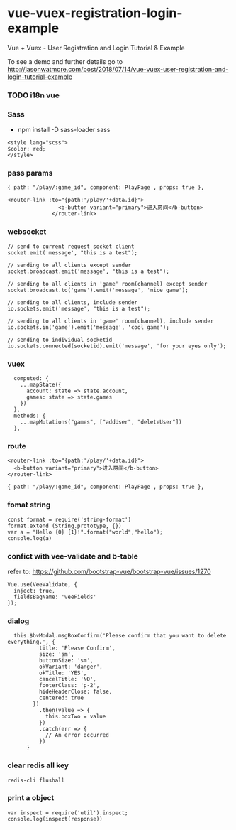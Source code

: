 # vue-vuex-registration-login-example

Vue + Vuex - User Registration and Login Tutorial & Example

To see a demo and further details go to http://jasonwatmore.com/post/2018/07/14/vue-vuex-user-registration-and-login-tutorial-example

### TODO i18n vue

### Sass

- npm install -D sass-loader sass

```
<style lang="scss">
$color: red;
</style>
```

### pass params

```
{ path: "/play/:game_id", component: PlayPage , props: true },
```

```
<router-link :to="{path:'/play/'+data.id}">
                <b-button variant="primary">进入房间</b-button>
              </router-link>
```

### websocket

```
// send to current request socket client
socket.emit('message', "this is a test");

// sending to all clients except sender
socket.broadcast.emit('message', "this is a test");

// sending to all clients in 'game' room(channel) except sender
socket.broadcast.to('game').emit('message', 'nice game');

// sending to all clients, include sender
io.sockets.emit('message', "this is a test");

// sending to all clients in 'game' room(channel), include sender
io.sockets.in('game').emit('message', 'cool game');

// sending to individual socketid
io.sockets.connected(socketid).emit('message', 'for your eyes only');
```

### vuex

```
  computed: {
    ...mapState({
      account: state => state.account,
      games: state => state.games
    })
  },
  methods: {
    ...mapMutations("games", ["addUser", "deleteUser"])
  },
```

### route

```
<router-link :to="{path:'/play/'+data.id}">
  <b-button variant="primary">进入房间</b-button>
</router-link>
```

```
{ path: "/play/:game_id", component: PlayPage , props: true },
```

### fomat string

```
const format = require('string-format')
format.extend (String.prototype, {})
var a = "Hello {0} {1}!".format("world","hello");
console.log(a)
```

### confict with vee-validate and b-table

refer to: https://github.com/bootstrap-vue/bootstrap-vue/issues/1270

```
Vue.use(VeeValidate, {
  inject: true,
  fieldsBagName: 'veeFields'
});
```

### dialog

```
  this.$bvModal.msgBoxConfirm('Please confirm that you want to delete everything.', {
          title: 'Please Confirm',
          size: 'sm',
          buttonSize: 'sm',
          okVariant: 'danger',
          okTitle: 'YES',
          cancelTitle: 'NO',
          footerClass: 'p-2',
          hideHeaderClose: false,
          centered: true
        })
          .then(value => {
            this.boxTwo = value
          })
          .catch(err => {
            // An error occurred
          })
      }
```

### clear redis all key

```
redis-cli flushall
```

### print a object
```
var inspect = require('util').inspect;
console.log(inspect(response))
```
